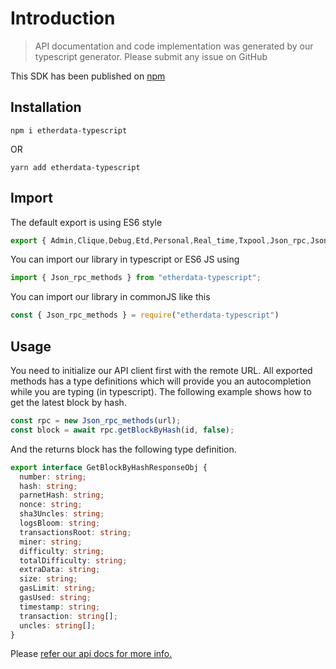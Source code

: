 # Introduction

> API documentation and code implementation was generated by our typescript generator. Please submit any issue on GitHub

This SDK has been published on [npm](https://www.npmjs.com/package/etherdata-typescript)

## Installation
```shell
npm i etherdata-typescript
```
OR

```shell
yarn add etherdata-typescript
```

## Import

The default export is using ES6 style

```typescript
export { Admin,Clique,Debug,Etd,Personal,Real_time,Txpool,Json_rpc,Json_rpc_methods,Miner, }
```

You can import our library in typescript or ES6 JS using
```typescript
import { Json_rpc_methods } from "etherdata-typescript";
```

You can import our library in commonJS like this
```js
const { Json_rpc_methods } = require("etherdata-typescript")
```

## Usage

You need to initialize our API client first with the remote URL. All exported methods has a type definitions 
which will provide you an autocompletion while you are typing (in typescript). The following example shows how
to get the latest block by hash.

```typescript
const rpc = new Json_rpc_methods(url);
const block = await rpc.getBlockByHash(id, false);
```

And the returns block has the following type definition.

```typescript
export interface GetBlockByHashResponseObj {
  number: string;
  hash: string;
  parnetHash: string;
  nonce: string;
  sha3Uncles: string;
  logsBloom: string;
  transactionsRoot: string;
  miner: string;
  difficulty: string;
  totalDifficulty: string;
  extraData: string;
  size: string;
  gasLimit: string;
  gasUsed: string;
  timestamp: string;
  transaction: string[];
  uncles: string[];
}
```

Please [refer our api docs for more info.](./api)
